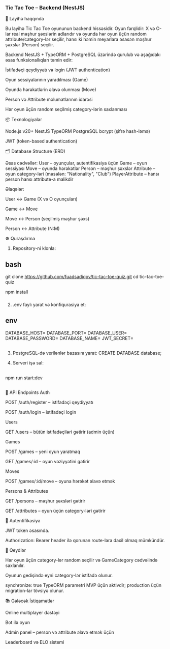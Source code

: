 ### Tic Tac Toe – Backend (NestJS)
🎯 Layihə haqqında

Bu layihə Tic Tac Toe oyununun backend hissəsidir. Oyun fərqlidir: X və O-lar real məşhur şəxslərin adlarıdır və oyunda hər oyun üçün random attribute/category-lər seçilir, hansı ki həmin meyarlara əsasən məşhur şəxslər (Person) seçilir.

Backend NestJS + TypeORM + PostgreSQL üzərində qurulub və aşağıdakı əsas funksionallıqları təmin edir:

İstifadəçi qeydiyyatı və login (JWT authentication)

Oyun sessiyalarının yaradılması (Game)

Oyunda hərəkətlərin əlavə olunması (Move)

Person və Attribute məlumatlarının idarəsi

Hər oyun üçün random seçilmiş category-lərin saxlanması

📦 Texnologiyalar

Node.js v20+
NestJS
TypeORM
PostgreSQL
bcrypt (şifrə hash-ləmə)

JWT (token-based authentication)

🗂 Database Structure (ERD)

Əsas cədvəllər:
User – oyunçular, autentifikasiya üçün
Game – oyun sessiyası
Move – oyunda hərəkətlər
Person – məşhur şəxslər
Attribute – oyun category-ləri (məsələn: "Nationality", "Club")
PlayerAttribute – hansı person hansı attribute-a malikdir

Əlaqələr:

User ↔ Game (X və O oyunçuları)

Game ↔ Move

Move ↔ Person (seçilmiş məşhur şəxs)

Person ↔ Attribute (N:M)

⚙️ Quraşdırma

1. Repository-ni klonla:

## bash
git clone https://github.com/fuadsadiqov/tic-tac-toe-quiz.git
cd tic-tac-toe-quiz

npm install
###

2. .env faylı yarat və konfiqurasiya et:

## env
DATABASE_HOST=
DATABASE_PORT=
DATABASE_USER=
DATABASE_PASSWORD=
DATABASE_NAME=
JWT_SECRET=
##

3. PostgreSQL-də verilənlər bazasını yarat:
CREATE DATABASE database;

4. Serveri işə sal:
##
npm run start:dev
##

🚀 API Endpoints
Auth

POST /auth/register – istifadəçi qeydiyyatı

POST /auth/login – istifadəçi login

Users

GET /users – bütün istifadəçiləri gətirir (admin üçün)

Games

POST /games – yeni oyun yaratmaq

GET /games/:id – oyun vəziyyətini gətirir

Moves

POST /games/:id/move – oyuna hərəkət əlavə etmək

Persons & Attributes

GET /persons – məşhur şəxsləri gətirir

GET /attributes – oyun üçün category-ləri gətirir

🔐 Autentifikasiya

JWT token əsasında.

Authorization: Bearer <token> header ilə qorunan route-lara daxil olmaq mümkündür.

📝 Qeydlər

Hər oyun üçün category-lər random seçilir və GameCategory cədvəlində saxlanılır.

Oyunun gedişində eyni category-lər istifadə olunur.

synchronize: true TypeORM parametri MVP üçün aktivdir; production üçün migration-lar tövsiyə olunur.

📚 Gələcək İstiqamətlər

Online multiplayer dəstəyi

Bot ilə oyun

Admin panel – person və attribute əlavə etmək üçün

Leaderboard və ELO sistemi
